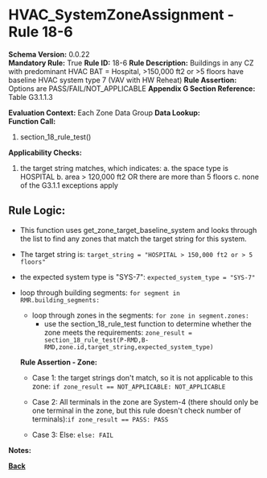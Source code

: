 # HVAC_SystemZoneAssignment - Rule 18-6  
**Schema Version:** 0.0.22  
**Mandatory Rule:** True
**Rule ID:** 18-6
**Rule Description:** Buildings in any CZ with predominant HVAC BAT = Hospital, >150,000 ft2 or >5 floors have baseline HVAC system type 7 (VAV with HW Reheat)
**Rule Assertion:** Options are PASS/FAIL/NOT_APPLICABLE
**Appendix G Section Reference:** Table G3.1.1.3

**Evaluation Context:** Each Zone Data Group
**Data Lookup:**   
**Function Call:** 

1. section_18_rule_test()


**Applicability Checks:**
1. the target string matches, which indicates:
	a. the space type is HOSPITAL
	b. area > 120,000 ft2 OR there are more than 5 floors
	c. none of the G3.1.1 exceptions apply

## Rule Logic:  
- This function uses get_zone_target_baseline_system and looks through the list to find any zones that match the target string for this system.
- The target string is: `target_string = "HOSPITAL > 150,000 ft2 or > 5 floors"`
- the expected system type is "SYS-7": `expected_system_type = "SYS-7"`

- loop through building segments: `for segment in RMR.building_segments:`
	- loop through zones in the segments: `for zone in segment.zones:`
		- use the section_18_rule_test function to determine whether the zone meets the requirements: `zone_result = section_18_rule_test(P-RMD,B-RMD,zone.id,target_string,expected_system_type)`

  **Rule Assertion - Zone:**

  - Case 1: the target strings don't match, so it is not applicable to this zone: `if zone_result == NOT_APPLICABLE: NOT_APPLICABLE`
  - Case 2: All terminals in the zone are System-4 (there should only be one terminal in the zone, but this rule doesn't check number of terminals):`if zone_result == PASS: PASS`

  - Case 3: Else: `else: FAIL`

**Notes:**

**[Back](../_toc.md)**
